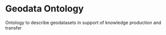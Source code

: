 # Geodata Ontology

Ontology to describe geodatasets in support of knowledge production and transfer
